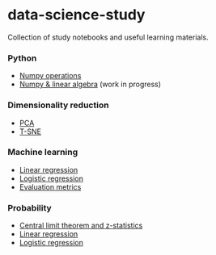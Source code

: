 # data-science-study
Collection of study notebooks and useful learning materials.

### Python
- [Numpy operations](https://github.com/disney-snoopy/data-science-study/blob/master/python/numpy_operations.ipynb)
- [Numpy & linear algebra](https://github.com/disney-snoopy/data-science-study/blob/master/python/numpy_linear_algebra.ipynb) (work in progress)

### Dimensionality reduction
- [PCA](https://github.com/disney-snoopy/data-science-study/blob/master/dimensionality_reduction/pca.ipynb)
- [T-SNE](https://github.com/disney-snoopy/data-science-study/blob/master/dimensionality_reduction/t-sne.ipynb)

### Machine learning
- [Linear regression](https://github.com/disney-snoopy/data-science-study/blob/master/machine-learning/Linear%20Regression%20-%20Basics.ipynb)
- [Logistic regression](https://github.com/disney-snoopy/data-science-study/blob/master/machine-learning/Logistic_regression.ipynb)
- [Evaluation metrics](https://github.com/disney-snoopy/data-science-study/blob/master/machine-learning/Evaluation%20Metrics.ipynb)

### Probability
- [Central limit theorem and z-statistics](https://disney-snoopy.github.io/fastbook/statistics/central%20limit%20theorem/z-statistics/2021/01/23/ztest.html)
- [Linear regression](https://disney-snoopy.github.io/fastbook/linear%20reggression/mse/squared%20loss/2021/02/06/Linear_regression_probability.html)
- [Logistic regression](https://disney-snoopy.github.io/fastbook/logistic%20regression/bernoulli%20distribution/likelihood/2021/04/15/Logistic_regression.html)

